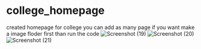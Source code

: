# college_homepage
created homepage for college you can add as many page if you want
make a image floder first than run the code
![Screenshot (19)](https://user-images.githubusercontent.com/114598638/235506534-ce19e95a-4f3d-471a-a675-539cb699d537.png)
![Screenshot (20)](https://user-images.githubusercontent.com/114598638/235506548-ffbf4d6d-c743-4101-a66b-d028f8c68f83.png)
![Screenshot (21)](https://user-images.githubusercontent.com/114598638/235506565-ca50dd2e-ac98-404a-987a-85a0b6be9808.png)
